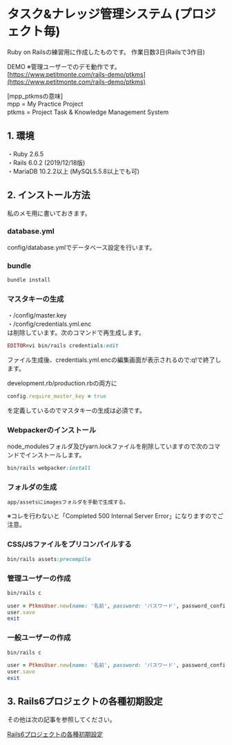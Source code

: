 # タスク&ナレッジ管理システム (プロジェクト毎)  
Ruby on Railsの練習用に作成したものです。 作業日数3日(Railsで3作目)  

DEMO ※管理ユーザーでのデモ動作です。     
[https://www.petitmonte.com/rails-demo/ptkms](https://www.petitmonte.com/rails-demo/ptkms)  
      
[mpp_ptkmsの意味]  
mpp = My Practice Project  
ptkms = Project Task & Knowledge Management System 　
   
## 1. 環境
・Ruby 2.6.5  
・Rails 6.0.2 (2019/12/18版)  
・MariaDB 10.2.2以上 (MySQL5.5.8以上でも可)  
 
 
## 2. インストール方法
私のメモ用に書いておきます。  
  
### database.yml  
config/database.ymlでデータベース設定を行います。  
  
### bundle  
```rb
bundle install 
```

### マスタキーの生成 
・/config/master.key  
・/config/credentials.yml.enc  
は削除しています。次のコマンドで再生成します。  
```rb
EDITOR=vi bin/rails credentials:edit   
```  
ファイル生成後、credentials.yml.encの編集画面が表示されるので:q!で終了します。

development.rb/production.rbの両方に  
```rb
config.require_master_key = true  
``` 
を定義しているのでマスタキーの生成は必須です。   
  
### Webpackerのインストール  
node_modulesフォルダ及びyarn.lockファイルを削除していますので次のコマンドでインストールします。  
```rb  
bin/rails webpacker:install  
```
### フォルダの生成
```rb  
app/assetsにimagesフォルダを手動で生成する。 
```
※コレを行わないと「Completed 500 Internal Server Error」になりますのでご注意。  
  
### CSS/JSファイルをプリコンパイルする
```rb  
bin/rails assets:precompile  
```  

### 管理ユーザーの作成
```rb  
bin/rails c  
  
user = PtkmsUser.new(name: '名前', password: 'パスワード', password_confirmation:'パスワード', admin: true)  
user.save  
exit 
```  

### 一般ユーザーの作成
```rb  
bin/rails c  
  
user = PtkmsUser.new(name: '名前', password: 'パスワード', password_confirmation:'パスワード', admin: false)  
user.save  
exit 
```  
  
## 3. Rails6プロジェクトの各種初期設定
その他は次の記事を参照してください。  
  
[Rails6プロジェクトの各種初期設定](https://www.petitmonte.com/ruby/rails6_project.html)  
